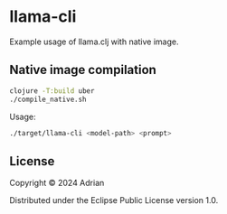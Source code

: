 # llama-cli

Example usage of llama.clj with native image.

## Native image compilation

```bash
clojure -T:build uber
./compile_native.sh
```

Usage:

```bash
./target/llama-cli <model-path> <prompt>
```

## License

Copyright © 2024 Adrian

Distributed under the Eclipse Public License version 1.0.
